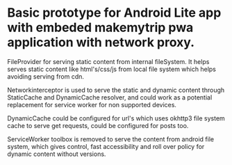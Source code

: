 # Basic prototype for Android Lite app with embeded makemytrip pwa application with network proxy.

FileProvider for serving static content from internal fileSystem. It helps serves static content like html's/css/js from local file system which helps avoiding serving from cdn.

Networkinterceptor is used to serve the static and dynamic content through StaticCache and DynamicCache resolver, and could work as a potential replacement for service worker for non supported devices.

DynamicCache could be configured for url's which uses okhttp3 file system cache to serve get requests, could be configured for posts too.

ServiceWorker toolbox is removed to serve the content from android file system, which gives control, fast accessibility and roll over policy for dynamic content without versions.
